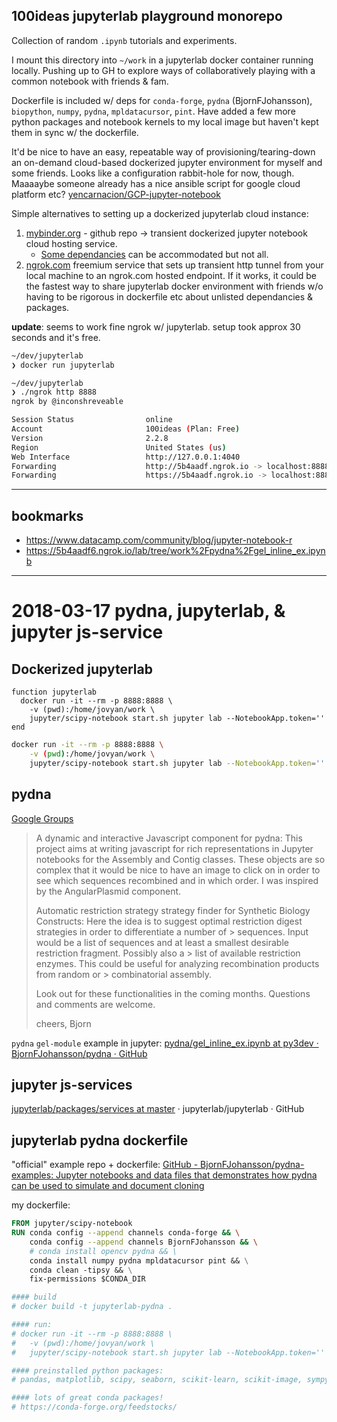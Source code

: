 ## 100ideas jupyterlab playground monorepo

Collection of random `.ipynb` tutorials and experiments.

I mount this directory into `~/work` in a jupyterlab docker container running locally. Pushing up to GH to explore ways of collaboratively playing with a common notebook with friends & fam.

Dockerfile is included w/ deps for `conda-forge`, `pydna` (BjornFJohansson), `biopython`, `numpy`, `pydna`, `mpldatacursor`, `pint`. Have added a few more python packages and notebook kernels to my local image but haven't kept them in sync w/ the dockerfile.

It'd be nice to have an easy, repeatable way of provisioning/tearing-down an on-demand cloud-based dockerized jupyter environment for myself and some friends. Looks like a configuration rabbit-hole for now, though.  Maaaaybe someone already has a nice ansible script for google cloud platform etc? [yencarnacion/GCP-jupyter-notebook](https://github.com/yencarnacion/GCP-jupyter-notebook)

Simple alternatives to setting up a dockerized jupyterlab cloud instance:
1. [mybinder.org](https://mybinder.org/) - github repo -> transient dockerized jupyter notebook cloud hosting service.
   - [Some dependancies](http://mybinder.readthedocs.io/en/latest/using.html#preparing-a-repository-for-binder) can be accommodated but not all.
2. [ngrok.com](https://dashboard.ngrok.com/get-started) freemium service that sets up transient http tunnel from your local machine to an ngrok.com hosted endpoint. If it works, it could be the fastest way to share jupyterlab docker environment with friends w/o having to be rigorous in dockerfile etc about unlisted dependancies & packages.

**update**: seems to work fine ngrok w/ jupyterlab. setup took approx 30 seconds and it's free.

```sh
~/dev/jupyterlab
❯ docker run jupyterlab

~/dev/jupyterlab
❯ ./ngrok http 8888
ngrok by @inconshreveable                                                                                                                                (Ctrl+C to quit)

Session Status                online
Account                       100ideas (Plan: Free)
Version                       2.2.8
Region                        United States (us)
Web Interface                 http://127.0.0.1:4040
Forwarding                    http://5b4aadf.ngrok.io -> localhost:8888
Forwarding                    https://5b4aadf.ngrok.io -> localhost:8888
```
---

## bookmarks
- https://www.datacamp.com/community/blog/jupyter-notebook-r
- https://5b4aadf6.ngrok.io/lab/tree/work%2Fpydna%2Fgel_inline_ex.ipynb
---

# 2018-03-17 pydna, jupyterlab, & jupyter js-service

## Dockerized jupyterlab

```fish
function jupyterlab
  docker run -it --rm -p 8888:8888 \
    -v (pwd):/home/jovyan/work \
    jupyter/scipy-notebook start.sh jupyter lab --NotebookApp.token=''
end
```

```bash
docker run -it --rm -p 8888:8888 \
    -v (pwd):/home/jovyan/work \
    jupyter/scipy-notebook start.sh jupyter lab --NotebookApp.token=''
```

## pydna

[Google Groups](https://groups.google.com/d/msg/pydna/UHSWSId9Two/cpmKjaJyCAAJ)

> A dynamic and interactive Javascript component for pydna:
>    This project aims at writing javascript for rich representations in Jupyter notebooks for the Assembly and  Contig classes. These objects are so complex that it would be nice to have an image to click on in order to see which sequences recombined and in which order.
>    I was inspired by the AngularPlasmid component.
>
> Automatic restriction strategy strategy finder for Synthetic Biology Constructs:
>    Here the idea is to suggest optimal restriction digest strategies in order to differentiate a number of > sequences. Input would be a list of sequences and at least a smallest  desirable restriction fragment. Possibly also a > list of  available restriction enzymes. This could be useful for analyzing recombination products from random or > combinatorial assembly.
>
> Look out for these functionalities in the coming months.
> Questions and comments are welcome.
>
> cheers,
> Bjorn
>
`pydna` `gel-module` example in jupyter: [pydna/gel_inline_ex.ipynb at py3dev · BjornFJohansson/pydna · GitHub](https://github.com/BjornFJohansson/pydna/blob/py3dev/scripts/gel_inline_ex.ipynb)

## jupyter js-services
[jupyterlab/packages/services at master](https://github.com/jupyterlab/jupyterlab/tree/master/packages/services) · jupyterlab/jupyterlab · GitHub

## jupyterlab pydna dockerfile

"official" example repo + dockerfile:
[GitHub - BjornFJohansson/pydna-examples: Jupyter notebooks and data files that demonstrates how pydna can be used to simulate and document cloning](https://github.com/BjornFJohansson/pydna-examples)

my dockerfile:

```dockerfile
FROM jupyter/scipy-notebook
RUN conda config --append channels conda-forge && \
    conda config --append channels BjornFJohansson && \
    # conda install opencv pydna && \
    conda install numpy pydna mpldatacursor pint && \
    conda clean -tipsy && \
    fix-permissions $CONDA_DIR

#### build
# docker build -t jupyterlab-pydna .

#### run:
# docker run -it --rm -p 8888:8888 \
#   -v (pwd):/home/jovyan/work \
#   jupyter/scipy-notebook start.sh jupyter lab --NotebookApp.token=''

#### preinstalled python packages:
# pandas, matplotlib, scipy, seaborn, scikit-learn, scikit-image, sympy, cython, patsy, statsmodel, cloudpickle, dill, numba, bokeh, vincent, beautifulsoup, xlrd pre-installed

#### lots of great conda packages!
# https://conda-forge.org/feedstocks/
```
